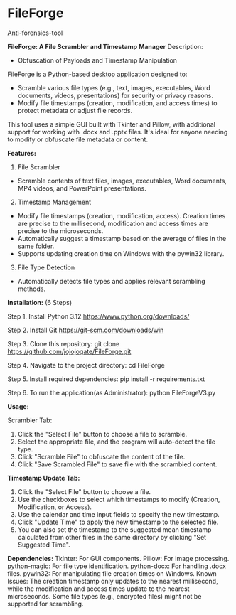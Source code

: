 # FileForge 
Anti-forensics-tool


**FileForge: A File Scrambler and Timestamp Manager**
Description:
- Obfuscation of Payloads and Timestamp Manipulation

FileForge is a Python-based desktop application designed to:
- Scramble various file types (e.g., text, images, executables, Word documents, videos, presentations) for security or privacy reasons.
- Modify file timestamps (creation, modification, and access times) to protect metadata or adjust file records. 

This tool uses a simple GUI built with Tkinter and Pillow, with additional support for working with .docx and .pptx files. It's ideal for anyone needing to modify or obfuscate file metadata or content.



**Features:**
1. File Scrambler
- Scramble contents of text files, images, executables, Word documents, MP4 videos, and PowerPoint presentations.
2. Timestamp Management
- Modify file timestamps (creation, modification, access). Creation times are precise to the millisecond, modification and access times are precise to the microseconds.
- Automatically suggest a timestamp based on the average of files in the same folder.
- Supports updating creation time on Windows with the pywin32 library.
3. File Type Detection
- Automatically detects file types and applies relevant scrambling methods.



**Installation:** (6 Steps)

Step 1. Install  Python 3.12 https://www.python.org/downloads/

Step 2. Install Git https://git-scm.com/downloads/win

Step 3. Clone this repository: git clone https://github.com/jojojogate/FileForge.git

Step 4. Navigate to the project directory: cd FileForge

Step 5. Install required dependencies: pip install -r requirements.txt

Step 6. To run the application(as Administrator): python FileForgeV3.py



**Usage:**

Scrambler Tab:
1. Click the "Select File" button to choose a file to scramble.
2. Select the appropriate file, and the program will auto-detect the file type.
3. Click "Scramble File" to obfuscate the content of the file.
4. Click "Save Scrambled File" to save file with the scrambled content.


   
**Timestamp Update Tab:**
1. Click the "Select File" button to choose a file.
2. Use the checkboxes to select which timestamps to modify (Creation, Modification, or Access).
3. Use the calendar and time input fields to specify the new timestamp.
4. Click "Update Time" to apply the new timestamp to the selected file.
5. You can also set the timestamp to the suggested mean timestamp calculated from other files in the same directory by clicking "Set Suggested Time".



**Dependencies:**
Tkinter: For GUI components.
Pillow: For image processing.
python-magic: For file type identification.
python-docx: For handling .docx files.
pywin32: For manipulating file creation times on Windows.
Known Issues:
The creation timestamp only updates to the nearest millisecond, while the modification and access times update to the nearest microseconds.
Some file types (e.g., encrypted files) might not be supported for scrambling.
